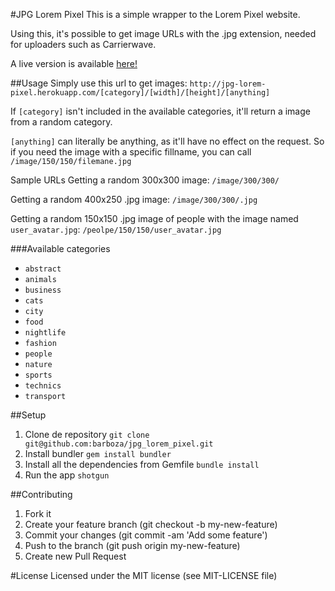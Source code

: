#JPG Lorem Pixel
This is a simple wrapper to the Lorem Pixel website.

Using this, it's possible to get image URLs with the .jpg extension, needed for uploaders such as Carrierwave.

A live version is available [here!](http://jpg-lorem-pixel.herokuapp.com)

##Usage
Simply use this url to get images: `http://jpg-lorem-pixel.herokuapp.com/[category]/[width]/[height]/[anything]`

If `[category]` isn't included in the available categories, it'll return a image from a random category.

`[anything]` can literally be anything, as it'll have no effect on the request. So if you need the image with a specific fillname, you can call `/image/150/150/filemane.jpg`

Sample URLs
Getting a random 300x300 image:
`/image/300/300/`

Getting a random 400x250 .jpg image:
`/image/300/300/.jpg`

Getting a random 150x150 .jpg image of people with the image named `user_avatar.jpg`:
`/peolpe/150/150/user_avatar.jpg`

###Available categories
* `abstract`
* `animals`
* `business`
* `cats`
* `city`
* `food`
* `nightlife`
* `fashion `
* `people `
* `nature `
* `sports`
* `technics`
* `transport`

##Setup
1. Clone de repository
`git clone git@github.com:barboza/jpg_lorem_pixel.git`
2. Install bundler
`gem install bundler`
3. Install all the dependencies from Gemfile
`bundle install`
4. Run the app
`shotgun`

##Contributing
1. Fork it
2. Create your feature branch (git checkout -b my-new-feature)
3. Commit your changes (git commit -am 'Add some feature')
4. Push to the branch (git push origin my-new-feature)
5. Create new Pull Request

#License
Licensed under the MIT license (see MIT-LICENSE file)

